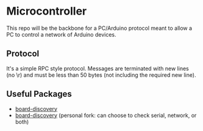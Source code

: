 # Microcontroller

This repo will be the backbone for a PC/Arduino protocol meant to allow a PC to
control a network of Arduino devices.

## Protocol

It's a simple RPC style protocol. Messages are terminated with new lines (no \r)
and must be less than 50 bytes (not including the required new line).

## Useful Packages

 * [board-discovery](https://github.com/arduino/board-discovery)
 * [board-discovery](https://github.com/coreyog/board-discovery) (personal fork: can choose to check serial, network, or both)